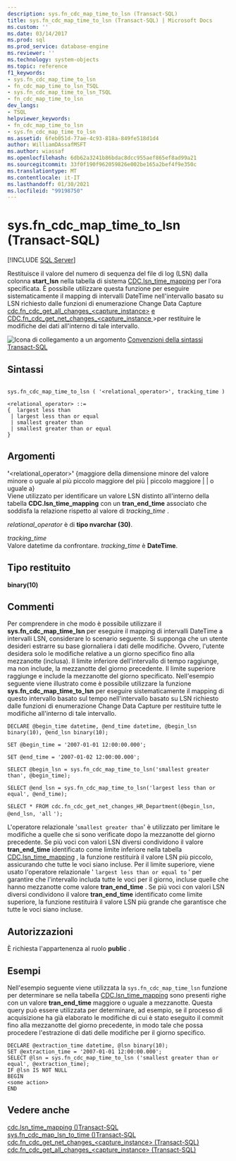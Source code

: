 ```yaml
---
description: sys.fn_cdc_map_time_to_lsn (Transact-SQL)
title: sys.fn_cdc_map_time_to_lsn (Transact-SQL) | Microsoft Docs
ms.custom: ''
ms.date: 03/14/2017
ms.prod: sql
ms.prod_service: database-engine
ms.reviewer: ''
ms.technology: system-objects
ms.topic: reference
f1_keywords:
- sys.fn_cdc_map_time_to_lsn
- fn_cdc_map_time_to_lsn_TSQL
- sys.fn_cdc_map_time_to_lsn_TSQL
- fn_cdc_map_time_to_lsn
dev_langs:
- TSQL
helpviewer_keywords:
- fn_cdc_map_time_to_lsn
- sys.fn_cdc_map_time_to_lsn
ms.assetid: 6feb051d-77ae-4c93-818a-849fe518d1d4
author: WilliamDAssafMSFT
ms.author: wiassaf
ms.openlocfilehash: 6db62a3241b86bdac8dcc955aef865ef8ad99a21
ms.sourcegitcommit: 33f0f190f962059826e002be165a2bef4f9e350c
ms.translationtype: MT
ms.contentlocale: it-IT
ms.lasthandoff: 01/30/2021
ms.locfileid: "99198750"
---
```

# <a name="sysfn_cdc_map_time_to_lsn-transact-sql"></a>sys.fn_cdc_map_time_to_lsn (Transact-SQL)
[!INCLUDE [SQL Server](../../includes/applies-to-version/sqlserver.md)]

  Restituisce il valore del numero di sequenza del file di log (LSN) dalla colonna **start_lsn** nella tabella di sistema [CDC.lsn_time_mapping](../../relational-databases/system-tables/cdc-lsn-time-mapping-transact-sql.md) per l'ora specificata. È possibile utilizzare questa funzione per eseguire sistematicamente il mapping di intervalli DateTime nell'intervallo basato su LSN richiesto dalle funzioni di enumerazione Change Data Capture [cdc.fn_cdc_get_all_changes_<capture_instance>](../../relational-databases/system-functions/cdc-fn-cdc-get-all-changes-capture-instance-transact-sql.md) [e CDC.fn_cdc_get_net_changes_<capture_instance ](../../relational-databases/system-functions/cdc-fn-cdc-get-net-changes-capture-instance-transact-sql.md)>per restituire le modifiche dei dati all'interno di tale intervallo.  
  
 ![Icona di collegamento a un argomento](../../database-engine/configure-windows/media/topic-link.gif "Icona di collegamento a un argomento") [Convenzioni della sintassi Transact-SQL](../../t-sql/language-elements/transact-sql-syntax-conventions-transact-sql.md)  
  
## <a name="syntax"></a>Sintassi  
  
```  
  
sys.fn_cdc_map_time_to_lsn ( '<relational_operator>', tracking_time )  
  
<relational_operator> ::=  
{  largest less than  
 | largest less than or equal  
 | smallest greater than  
 | smallest greater than or equal  
}  
```  
  
## <a name="arguments"></a>Argomenti  
 **'**<relational_operator>**'** {maggiore della dimensione minore del valore minore o uguale al più piccolo maggiore del più \| piccolo maggiore \| \| o uguale a}  
 Viene utilizzato per identificare un valore LSN distinto all'interno della tabella **CDC.lsn_time_mapping** con un **tran_end_time** associato che soddisfa la relazione rispetto al valore di *tracking_time* .  
  
 *relational_operator* è di **tipo nvarchar (30)**.  
  
 *tracking_time*  
 Valore datetime da confrontare. *tracking_time* è **DateTime**.  
  
## <a name="return-type"></a>Tipo restituito  
 **binary(10)**  
  
## <a name="remarks"></a>Commenti  
 Per comprendere in che modo è possibile utilizzare il **sys.fn_cdc_map_time_lsn** per eseguire il mapping di intervalli DateTime a intervalli LSN, considerare lo scenario seguente. Si supponga che un utente desideri estrarre su base giornaliera i dati delle modifiche. Ovvero, l'utente desidera solo le modifiche relative a un giorno specifico fino alla mezzanotte (inclusa). Il limite inferiore dell'intervallo di tempo raggiunge, ma non include, la mezzanotte del giorno precedente. Il limite superiore raggiunge e include la mezzanotte del giorno specificato. Nell'esempio seguente viene illustrato come è possibile utilizzare la funzione **sys.fn_cdc_map_time_to_lsn** per eseguire sistematicamente il mapping di questo intervallo basato sul tempo nell'intervallo basato su LSN richiesto dalle funzioni di enumerazione Change Data Capture per restituire tutte le modifiche all'interno di tale intervallo.  
  
 `DECLARE @begin_time datetime, @end_time datetime, @begin_lsn binary(10), @end_lsn binary(10);`  
  
 `SET @begin_time = '2007-01-01 12:00:00.000';`  
  
 `SET @end_time = '2007-01-02 12:00:00.000';`  
  
 `SELECT @begin_lsn = sys.fn_cdc_map_time_to_lsn('smallest greater than', @begin_time);`  
  
 `SELECT @end_lsn = sys.fn_cdc_map_time_to_lsn('largest less than or equal', @end_time);`  
  
 `SELECT * FROM cdc.fn_cdc_get_net_changes_HR_Department(@begin_lsn, @end_lsn, 'all` `');`  
  
 L'operatore relazionale '`smallest greater than`' è utilizzato per limitare le modifiche a quelle che si sono verificate dopo la mezzanotte del giorno precedente. Se più voci con valori LSN diversi condividono il valore **tran_end_time** identificato come limite inferiore nella tabella [CDC.lsn_time_mapping](../../relational-databases/system-tables/cdc-lsn-time-mapping-transact-sql.md) , la funzione restituirà il valore LSN più piccolo, assicurando che tutte le voci siano incluse. Per il limite superiore, viene usato l'operatore relazionale ' `largest less than or equal to` ' per garantire che l'intervallo includa tutte le voci per il giorno, incluse quelle che hanno mezzanotte come valore **tran_end_time** . Se più voci con valori LSN diversi condividono il valore **tran_end_time** identificato come limite superiore, la funzione restituirà il valore LSN più grande che garantisce che tutte le voci siano incluse.  
  
## <a name="permissions"></a>Autorizzazioni  
 È richiesta l'appartenenza al ruolo **public** .  
  
## <a name="examples"></a>Esempi  
 Nell'esempio seguente viene utilizzata la `sys.fn_cdc_map_time_lsn` funzione per determinare se nella tabella [CDC.lsn_time_mapping](../../relational-databases/system-tables/cdc-lsn-time-mapping-transact-sql.md) sono presenti righe con un valore **tran_end_time** maggiore o uguale a mezzanotte. Questa query può essere utilizzata per determinare, ad esempio, se il processo di acquisizione ha già elaborato le modifiche di cui è stato eseguito il commit fino alla mezzanotte del giorno precedente, in modo tale che possa procedere l'estrazione di dati delle modifiche per il giorno specifico.  
  
```  
DECLARE @extraction_time datetime, @lsn binary(10);  
SET @extraction_time = '2007-01-01 12:00:00.000';  
SELECT @lsn = sys.fn_cdc_map_time_to_lsn ('smallest greater than or equal', @extraction_time);  
IF @lsn IS NOT NULL  
BEGIN  
<some action>  
END  
```  
  
## <a name="see-also"></a>Vedere anche  
 [cdc.lsn_time_mapping &#40;&#41;Transact-SQL ](../../relational-databases/system-tables/cdc-lsn-time-mapping-transact-sql.md)   
 [sys.fn_cdc_map_lsn_to_time &#40;&#41;Transact-SQL ](../../relational-databases/system-functions/sys-fn-cdc-map-lsn-to-time-transact-sql.md)   
 [cdc.fn_cdc_get_net_changes_&#60;capture_instance&#62; &#40;Transact-SQL&#41;](../../relational-databases/system-functions/cdc-fn-cdc-get-net-changes-capture-instance-transact-sql.md)   
 [cdc.fn_cdc_get_all_changes_&#60;capture_instance&#62;  &#40;Transact-SQL&#41;](../../relational-databases/system-functions/cdc-fn-cdc-get-all-changes-capture-instance-transact-sql.md)  
  
  
